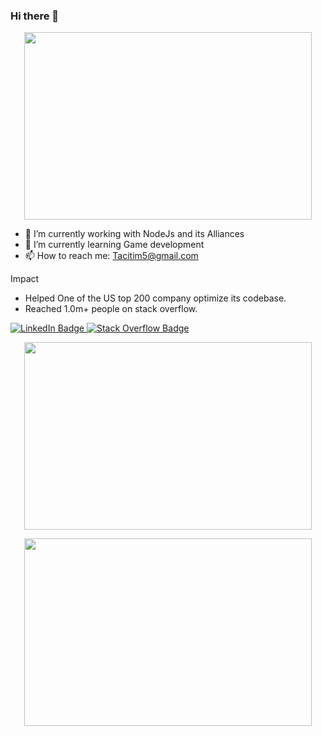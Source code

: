 ### Hi there 👋

<!--
**Tacit1/Tacit1** is a ✨ _special_ ✨ repository because its `README.md` (this file) appears on your GitHub profile.
--> 
<p align="center">
  <img width="460" height="300"        src="https://media2.giphy.com/media/v1.Y2lkPTc5MGI3NjExNGIwZmFhZTg0NmYxYmM1M2VjMTEyNzVjNDgyMWIwZmU0YTQ2Zjk2YiZjdD1n/qgQUggAC3Pfv687qPC/giphy.gif">
</p>

- 🔭 I’m currently working with NodeJs and its Alliances
- 🌱 I’m currently learning Game development 
- 📫 How to reach me: Tacitim5@gmail.com


Impact

- Helped One of the US top 200 company optimize its codebase.
- Reached 1.0m+ people on stack overflow.

<div id="badges">
  <a href="https://www.linkedin.com/in/tabarak-ali/">
    <img src="https://img.shields.io/badge/LinkedIn-blue?style=for-the-badge&logo=linkedin&logoColor=white" alt="LinkedIn Badge"/>
  </a>
  <a href="https://stackoverflow.com/users/11898295/themysterious">
    <img src="https://img.shields.io/badge/StackOverflow-black?style=for-the-badge&logo=stackoverflow&logoColor=white" alt="Stack Overflow Badge"/>
  </a>
</div>



<p align="center">
  <img width="460" height="300" src="https://github-readme-stats.vercel.app/api/top-langs/?username=Tacit1">
</p>

<p align="center">
  <img width="460" height="300" src="http://github-readme-streak-stats.herokuapp.com?user=Tacit1&theme=dark&background=000000">
</p>


